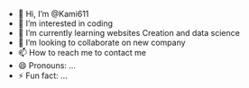- 👋 Hi, I’m @Kami611
- 👀 I’m interested in coding 
- 🌱 I’m currently learning websites Creation and data science 
- 💞️ I’m looking to collaborate on new company 
- 📫 How to reach me to contact me 
- 😄 Pronouns: ...
- ⚡ Fun fact: ...

<!---
Kami611/Kami611 is a ✨ special ✨ repository because its `README.md` (this file) appears on your GitHub profile.
You can click the Preview link to take a look at your changes.
--->
